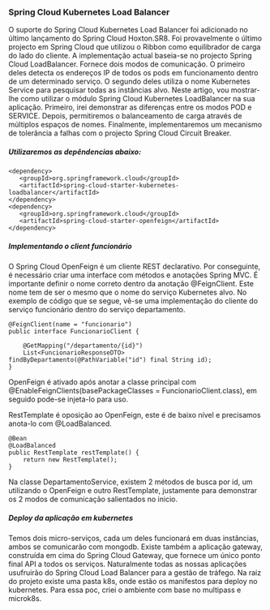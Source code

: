 ### Spring Cloud Kubernetes Load Balancer

O suporte do Spring Cloud Kubernetes Load Balancer foi adicionado no último lançamento do Spring Cloud Hoxton.SR8. Foi provavelmente o último projecto em Spring Cloud que utilizou o Ribbon como equilibrador de carga do lado do cliente. A implementação actual baseia-se no projecto Spring Cloud LoadBalancer. Fornece dois modos de comunicação. O primeiro deles detecta os endereços IP de todos os pods em funcionamento dentro de um determinado serviço. O segundo deles utiliza o nome Kubernetes Service para pesquisar todas as instâncias alvo.
Neste artigo, vou mostrar-lhe como utilizar o módulo Spring Cloud Kubernetes LoadBalancer na sua aplicação. Primeiro, irei demonstrar as diferenças entre os modos POD e SERVICE. Depois, permitiremos o balanceamento de carga através de múltiplos espaços de nomes. Finalmente, implementaremos um mecanismo de tolerância a falhas com o projecto Spring Cloud Circuit Breaker.

##### Utilizaremos as depêndencias abaixo:
```
<dependency>
   <groupId>org.springframework.cloud</groupId>
   <artifactId>spring-cloud-starter-kubernetes-loadbalancer</artifactId>
</dependency>
<dependency>
   <groupId>org.springframework.cloud</groupId>
   <artifactId>spring-cloud-starter-openfeign</artifactId>
</dependency>
```

##### Implementando o client funcionário
O Spring Cloud OpenFeign é um cliente REST declarativo. Por conseguinte, é necessário criar uma interface com métodos e anotações Spring MVC. É importante definir o nome correto dentro da anotação @FeignClient. Este nome tem de ser o mesmo que o nome do serviço Kubernetes alvo. No exemplo de código que se segue, vê-se uma implementação do cliente do serviço funcionário dentro do serviço departamento.
```
@FeignClient(name = "funcionario")
public interface FuncionarioClient {
    
    @GetMapping("/departamento/{id}")
    List<FuncionarioResponseDTO> findByDepartamento(@PathVariable("id") final String id);
}
```
OpenFeign é ativado após anotar a classe principal com @EnableFeignClients(basePackageClasses = FuncionarioClient.class), em seguido pode-se injeta-lo para uso.

RestTemplate é oposição ao OpenFeign, este é de baixo nível e precisamos anota-lo com @LoadBalanced.

```
@Bean
@LoadBalanced
public RestTemplate restTemplate() {
    return new RestTemplate();
}
```

Na classe DepartamentoService, existem 2 métodos de busca por id, um utilizando o OpenFeign e outro RestTemplate, justamente para demonstrar os 2 modos de comunicação salientados no inicio.

##### Deploy da aplicação em kubernetes
Temos dois micro-serviços, cada um deles funcionará em duas instâncias, ambos se comunicarão com mongodb. Existe também a aplicação gateway, construída em cima do Spring Cloud Gateway, que fornece um único ponto final API a todos os serviços. Naturalmente todas as nossas aplicações usufruirão do Spring Cloud Load Balancer para a gestão de tráfego.
Na raiz do projeto existe uma pasta k8s, onde estão os manifestos para deploy no kubernetes. Para essa poc, criei o ambiente com base no multipass e microk8s.
